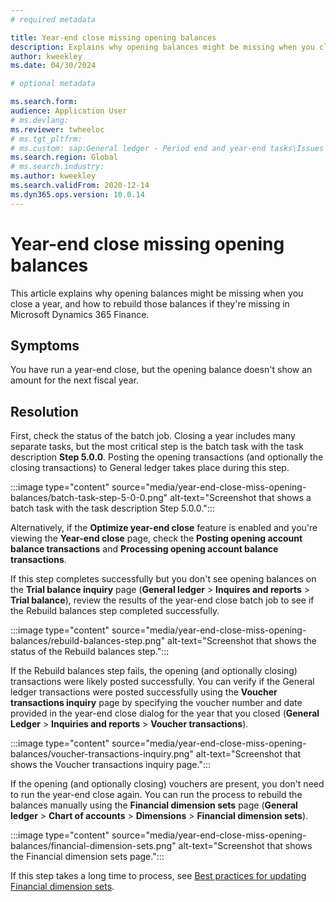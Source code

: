 ```yaml
---
# required metadata

title: Year-end close missing opening balances 
description: Explains why opening balances might be missing when you close a year, and how to rebuild those balances if they're missing in Microsoft Dynamics 365 Finance.
author: kweekley
ms.date: 04/30/2024

# optional metadata

ms.search.form: 
audience: Application User
# ms.devlang: 
ms.reviewer: twheeloc
# ms.tgt_pltfrm: 
# ms.custom: sap:General ledger - Period end and year-end tasks\Issues with year-end close
ms.search.region: Global 
# ms.search.industry: 
ms.author: kweekley
ms.search.validFrom: 2020-12-14
ms.dyn365.ops.version: 10.0.14
---
```

# Year-end close missing opening balances

This article explains why opening balances might be missing when you close a year, and how to rebuild those balances if they're missing in Microsoft Dynamics 365 Finance.

## Symptoms

You have run a year-end close, but  the opening balance doesn't show an amount for the next fiscal year.

## Resolution

First, check the status of the batch job. Closing a year includes many separate tasks, but the most critical step is the batch task with the task description **Step 5.0.0**. Posting the opening transactions (and optionally the closing transactions) to General ledger takes place during this step. 

:::image type="content" source="media/year-end-close-miss-opening-balances/batch-task-step-5-0-0.png" alt-text="Screenshot that shows a batch task with the task description Step 5.0.0.":::

Alternatively, if the **Optimize year-end close** feature is enabled and you're viewing the **Year-end close** page, check the **Posting opening account balance transactions** and **Processing opening account balance transactions**.

If this step completes successfully but you don't see opening balances on the **Trial balance inquiry** page (**General ledger** > **Inquires and reports** > **Trial balance**), review the results of the year-end close batch job to see if the Rebuild balances step completed successfully.

:::image type="content" source="media/year-end-close-miss-opening-balances/rebuild-balances-step.png" alt-text="Screenshot that shows the status of the Rebuild balances step.":::

If the Rebuild balances step fails, the opening (and optionally closing) transactions were likely posted successfully. You can verify if the General ledger transactions were posted successfully using the **Voucher transactions inquiry** page by specifying the voucher number and date provided in the year-end close dialog for the year that you closed (**General Ledger** > **Inquiries and reports** > **Voucher transactions**).

:::image type="content" source="media/year-end-close-miss-opening-balances/voucher-transactions-inquiry.png" alt-text="Screenshot that shows the Voucher transactions inquiry page.":::

If the opening (and optionally closing) vouchers are present, you don't need to run the year-end close again. You can run the process to rebuild the balances manually using the **Financial dimension sets** page (**General ledger** > **Chart of accounts** > **Dimensions** > **Financial dimension sets**).

:::image type="content" source="media/year-end-close-miss-opening-balances/financial-dimension-sets.png" alt-text="Screenshot that shows the Financial dimension sets page.":::

If this step takes a long time to process, see [Best practices for updating Financial dimension sets](https://community.dynamics.com/blogs/post/?postid=0864032e-99ee-461d-885b-f3d9de6b6bae).
